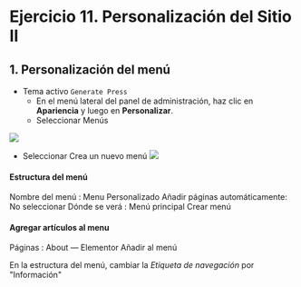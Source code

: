 # Ejercicio 11. Personalización del Sitio II

## 1. Personalización del menú
- Tema activo `Generate Press`
  - En el menú lateral del panel de administración, haz clic en **Apariencia** y luego en **Personalizar**.
  - Seleccionar Menús

![](https://i.imgur.com/lP3eSoz.png)

- Seleccionar Crea un nuevo menú
![](https://i.imgur.com/XEXk3G9.png)

#### Estructura del menú 
Nombre del menú  : Menu Personalizado
Añadir páginas automáticamente: No seleccionar
Dónde se verá : Menú principal
Crear menú

#### Agregar artículos al menu
Páginas : About — Elementor
Añadir al menú

En la estructura del menú, cambiar la *Etiqueta de navegación* por "Información"





<!--stackedit_data:
eyJoaXN0b3J5IjpbLTgyMDA1NTM3Nl19
-->